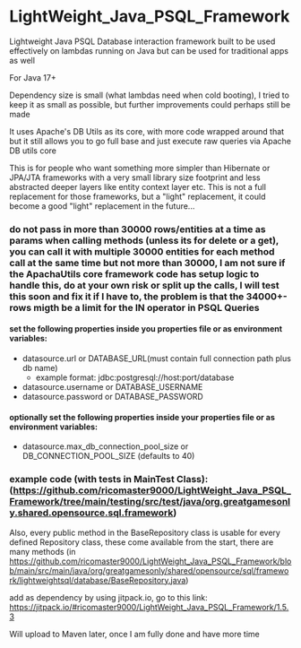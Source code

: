 # LightWeight_Java_PSQL_Framework
Lightweight Java PSQL Database interaction framework built to be used effectively on lambdas running on Java but can be used for traditional apps as well

For Java 17+

Dependency size is small (what lambdas need when cold booting), I tried to keep it as small as possible, but further improvements could perhaps still be made

It uses Apache's DB Utils as its core, with more code wrapped around that but it still allows you to go full base and just execute raw queries via Apache DB utils core

This is for people who want something more simpler than Hibernate or JPA/JTA frameworks with a very small library size footprint and less abstracted deeper layers like entity context layer etc.
This is not a full replacement for those frameworks, but a "light" replacement, it could become a good "light" replacement in the future...

### do not pass in more than 30000 rows/entities at a time as params when calling methods (unless its for delete or a get), you can call it with multiple 30000 entities for each method call at the same time but not more than 30000, I am not sure if the ApachaUtils core framework code has setup logic to handle this, do at your own risk or split up the calls, I will test this soon and fix it if I have to, the problem is that the 34000+- rows migth be a limit for the IN operator in PSQL Queries

#### set the following properties inside you properties file or as environment variables: 
- datasource.url or DATABASE_URL(must contain full connection path plus db name)
  - example format: jdbc:postgresql://host:port/database
- datasource.username or DATABASE_USERNAME
- datasource.password or DATABASE_PASSWORD

#### optionally set the following properties inside your properties file or as environment variables:
- datasource.max_db_connection_pool_size or DB_CONNECTION_POOL_SIZE (defaults to 40)

### example code (with tests in MainTest Class):(https://github.com/ricomaster9000/LightWeight_Java_PSQL_Framework/tree/main/testing/src/test/java/org.greatgamesonly.shared.opensource.sql.framework)

Also, every public method in the BaseRepository class is usable for every defined Repository class, these come available from the start, there are many methods (in  https://github.com/ricomaster9000/LightWeight_Java_PSQL_Framework/blob/main/src/main/java/org/greatgamesonly/shared/opensource/sql/framework/lightweightsql/database/BaseRepository.java)


add as dependency by using jitpack.io, go to this link: https://jitpack.io/#ricomaster9000/LightWeight_Java_PSQL_Framework/1.5.3

Will upload to Maven later, once I am fully done and have more time
